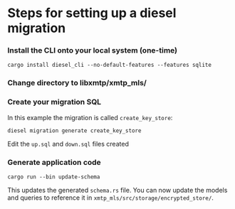 # Steps for setting up a diesel migration

### Install the CLI onto your local system (one-time)

```
cargo install diesel_cli --no-default-features --features sqlite
```

### Change directory to libxmtp/xmtp_mls/

### Create your migration SQL

In this example the migration is called `create_key_store`:

```
diesel migration generate create_key_store
```

Edit the `up.sql` and `down.sql` files created

### Generate application code

```
cargo run --bin update-schema
```

This updates the generated `schema.rs` file. You can now update the models and queries to reference it in `xmtp_mls/src/storage/encrypted_store/`.
